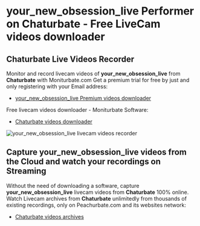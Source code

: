 # your_new_obsession_live Performer on Chaturbate - Free LiveCam videos downloader

## Chaturbate Live Videos Recorder

Monitor and record livecam videos of **your_new_obsession_live** from **Chaturbate** with Moniturbate.com
Get a premium trial for free by just and only registering with your Email address:
* [your_new_obsession_live Premium videos downloader](https://moniturbate.com/request-demo-licence-key.html)

Free livecam videos downloader - Moniturbate Software:
* [Chaturbate videos downloader](https://moniturbate.com/moniturbate-download-software.html)

![your_new_obsession_live livecam videos recorder](https://peachurnet.com/templates/moniturbate-software.png)


## Capture your_new_obsession_live videos from the Cloud and watch your recordings on Streaming

Without the need of downloading a software, capture **your_new_obsession_live** livecam videos from **Chaturbate** 100% online.
Watch Livecam archives from **Chaturbate** unlimitedly from thousands of existing recordings, only on Peachurbate.com and its websites network:
* [Chaturbate videos archives](https://peachurnet.com/)
